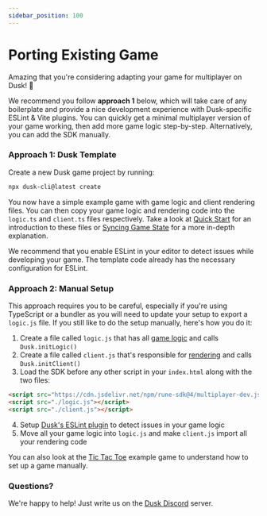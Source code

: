 ```yaml
---
sidebar_position: 100
---
```


# Porting Existing Game

Amazing that you're considering adapting your game for multiplayer on Dusk! 🥳

We recommend you follow **approach 1** below, which will take care of any boilerplate and provide a nice development experience with Dusk-specific ESLint & Vite plugins. You can quickly get a minimal multiplayer version of your game working, then add more game logic step-by-step. Alternatively, you can add the SDK manually.

### Approach 1: Dusk Template

Create a new Dusk game project by running:

```sh
npx dusk-cli@latest create
```

You now have a simple example game with game logic and client rendering files. You can then copy your game logic and rendering code into the `logic.ts` and `client.ts` files respectively. Take a look at [Quick Start](../quick-start.md) for an introduction to these files or [Syncing Game State](./syncing-game-state.md) for a more in-depth explanation.

We recommend that you enable ESLint in your editor to detect issues while developing your game. The template code already has the necessary configuration for ESLint.

### Approach 2: Manual Setup

This approach requires you to be careful, especially if you're using TypeScript or a bundler as you will need to update your setup to export a `logic.js` file. If you still like to do the setup manually, here's how you do it:

1. Create a file called `logic.js` that has all [game logic](../quick-start.md#game-logic) and calls `Dusk.initLogic()`
2. Create a file called `client.js` that's responsible for [rendering](../quick-start.md#rendering) and calls `Dusk.initClient()`
3. Load the SDK before any other script in your `index.html` along with the two files:
```html
<script src="https://cdn.jsdelivr.net/npm/rune-sdk@4/multiplayer-dev.js"></script>
<script src="./logic.js"></script>
<script src="./client.js"></script>
```
4. Setup [Dusk's ESLint plugin](server-side-logic.md#editor-integration) to detect issues in your game logic
5. Move all your game logic into `logic.js` and make `client.js` import all your rendering code

You can also look at the [Tic Tac Toe](https://github.com/rune/rune/tree/staging/examples/tic-tac-toe) example game to understand how to set up a game manually.

### Questions?

We're happy to help! Just write us on the [Dusk Discord](https://discord.gg/dusk-devs) server.
